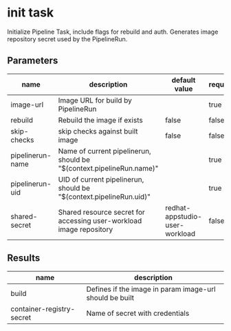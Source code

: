# init task

Initialize Pipeline Task, include flags for rebuild and auth. Generates image repository secret used by the PipelineRun.

## Parameters
|name|description|default value|required|
|---|---|---|---|
|image-url|Image URL for build by PipelineRun||true|
|rebuild|Rebuild the image if exists|false|false|
|skip-checks|skip checks against built image|false|false|
|pipelinerun-name|Name of current pipelinerun, should be "$(context.pipelineRun.name)"||true|
|pipelinerun-uid|UID of current pipelinerun, should be "$(context.pipelineRun.uid)"||true|
|shared-secret|Shared resource secret for accessing user-workload image repository|redhat-appstudio-user-workload|false|

## Results
|name|description|
|---|---|
|build|Defines if the image in param image-url should be built|
|container-registry-secret|Name of secret with credentials|

